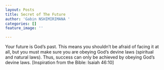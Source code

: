 ```yaml
---
layout: Posts
title: Secret of The Future
author: 'Gabin NSHIMIRIMANA '
categories: []
feature_image: ''

---
```

Your future is God’s past. This means you shouldn’t be afraid of facing it at all, but you must make sure you are obeying God’s devine laws (spiritual and natural laws). Thus, success can only be achieved by obeying God’s devine laws. \[Inspiration from the Bible: Isaiah 46:10\]